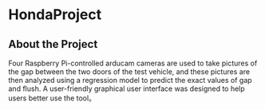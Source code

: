# HondaProject

## About the Project
Four Raspberry Pi-controlled arducam cameras are used to take pictures of the gap between the two doors of the test vehicle, and these pictures are then analyzed using a regression model to predict the exact values of gap and flush. A user-friendly graphical user interface was designed to help users better use the tool。
